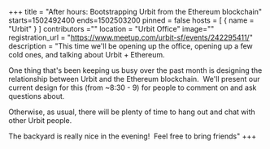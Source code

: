 +++
title = "After hours: Bootstrapping Urbit from the Ethereum blockchain"
starts=1502492400
ends=1502503200
pinned = false
hosts = [
      { name = "Urbit" }
]
contributors =""
location = "Urbit Office"
image=""
registration_url = "https://www.meetup.com/urbit-sf/events/242295411/"
description = "This time we'll be opening up the office, opening up a few cold ones, and talking about Urbit + Ethereum.

One thing that's been keeping us busy over the past month is designing the relationship between Urbit and the Ethereum blockchain.  We'll present our current design for this (from ~8:30 - 9) for people to comment on and ask questions about.

Otherwise, as usual, there will be plenty of time to hang out and chat with other Urbit people.  

The backyard is really nice in the evening!  Feel free to bring friends" 
+++
